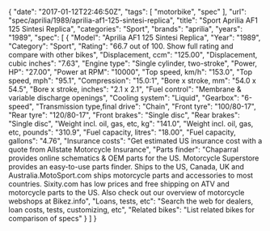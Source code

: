 {
    "date": "2017-01-12T22:46:50Z",
    "tags": [
        "motorbike",
        "spec"
    ],
    "url": "spec\/aprilia\/1989\/aprilia-af1-125-sintesi-replica",
    "title": "Sport Aprilia AF1 125 Sintesi Replica",
    "categories": "Sport",
    "brands": "aprilia",
    "years": "1989",
    "spec": [
        {
            "Model": "Aprilia AF1 125 Sintesi Replica",
            "Year": "1989",
            "Category": "Sport",
            "Rating": "66.7 out of 100. Show full rating and compare with other bikes",
            "Displacement, ccm": "125.00",
            "Displacement, cubic inches": "7.63",
            "Engine type": "Single cylinder, two-stroke",
            "Power, HP": "27.00",
            "Power at RPM": "10000",
            "Top speed, km\/h": "153.0",
            "Top speed, mph": "95.1",
            "Compression": "15.0:1",
            "Bore x stroke, mm": "54.0 x 54.5",
            "Bore x stroke, inches": "2.1 x 2.1",
            "Fuel control": "Membrane & variable discharge openings",
            "Cooling system": "Liquid",
            "Gearbox": "6-speed",
            "Transmission type,final drive": "Chain",
            "Front tyre": "100\/80-17",
            "Rear tyre": "120\/80-17",
            "Front brakes": "Single disc",
            "Rear brakes": "Single disc",
            "Weight incl. oil, gas, etc, kg": "141.0",
            "Weight incl. oil, gas, etc, pounds": "310.9",
            "Fuel capacity, litres": "18.00",
            "Fuel capacity, gallons": "4.76",
            "Insurance costs": "Get estimated US insurance cost with a quote from Allstate Motorcycle Insurance",
            "Parts finder": "Chaparral provides online schematics & OEM parts for the US.   Motorcycle Superstore provides an easy-to-use parts finder. Ships to the US, Canada, UK and Australia.MotoSport.com ships motorcycle parts and accessories to most countries.    Sixity.com has low prices and free shipping on ATV and motorcycle parts to the US. Also check out our overview of motorcycle webshops at Bikez.info",
            "Loans, tests, etc": "Search the web for dealers, loan costs, tests, customizing, etc",
            "Related bikes": "List related bikes for comparison of specs"
        }
    ]
}